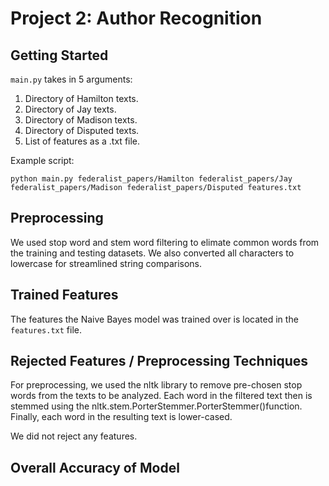 # Project 2: Author Recognition

## Getting Started
`main.py` takes in 5 arguments:
1. Directory of Hamilton texts.
2. Directory of Jay texts.
3. Directory of Madison texts.
4. Directory of Disputed texts.
5. List of features as a .txt file.

Example script:
```
python main.py federalist_papers/Hamilton federalist_papers/Jay federalist_papers/Madison federalist_papers/Disputed features.txt
```

## Preprocessing
We used stop word and stem word filtering to elimate common words from the training and testing datasets.  We also converted all characters to lowercase for streamlined string comparisons.

## Trained Features
The features the Naive Bayes model was trained over is located in the `features.txt` file. 

## Rejected Features / Preprocessing Techniques
For preprocessing, we used the nltk library to remove pre-chosen stop words from the texts to be analyzed.
Each word in the filtered text then is stemmed using the nltk.stem.PorterStemmer.PorterStemmer()function.
Finally, each word in the resulting text is lower-cased.

We did not reject any features.

## Overall Accuracy of Model
